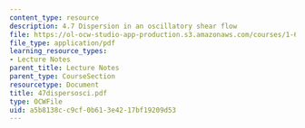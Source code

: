 ```yaml
---
content_type: resource
description: 4.7 Dispersion in an oscillatory shear flow
file: https://ol-ocw-studio-app-production.s3.amazonaws.com/courses/1-63-advanced-fluid-dynamics-of-the-environment-fall-2002/a5b8138cc9cf0b613e4217bf19209d53_47dispersosci.pdf
file_type: application/pdf
learning_resource_types:
- Lecture Notes
parent_title: Lecture Notes
parent_type: CourseSection
resourcetype: Document
title: 47dispersosci.pdf
type: OCWFile
uid: a5b8138c-c9cf-0b61-3e42-17bf19209d53
---
```

